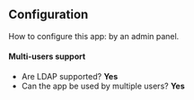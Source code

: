 ## Configuration

How to configure this app: by an admin panel.

#### Multi-users support

* Are LDAP supported? **Yes**
* Can the app be used by multiple users? **Yes**
